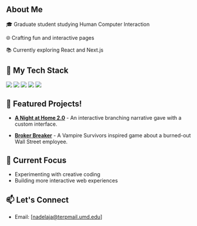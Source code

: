 <!--
**nadelaja/nadelaja** is a ✨ _special_ ✨ repository because its `README.md` (this file) appears on your GitHub profile.

Here are some ideas to get you started:

- 🔭 I’m currently working on ...
- 🌱 I’m currently learning ...
- 👯 I’m looking to collaborate on ...
- 🤔 I’m looking for help with ...
- 💬 Ask me about ...
- 📫 How to reach me: ...
- 😄 Pronouns: ...
- ⚡ Fun fact: ...
-->

## About Me
🎓 Graduate student studying Human Computer Interaction

🌐 Crafting fun and interactive pages

📚 Currently exploring React and Next.js

## 🔧 My Tech Stack
![](https://img.shields.io/badge/HTML5-E34F26?style=flat&logo=html5&logoColor=white)
![](https://img.shields.io/badge/CSS3-1572B6?style=flat&logo=css3&logoColor=white)
![](https://img.shields.io/badge/JavaScript-F7DF1E?style=flat&logo=javascript&logoColor=black)
![](https://img.shields.io/badge/React-61DAFB?style=flat&logo=react&logoColor=black)
![](https://img.shields.io/badge/Next.js-000000?style=flat&logo=next.js&logoColor=white)

## 🌟 Featured Projects!
- **[A Night at Home 2.0](https://github.com/nadelaja/a-night-at-home-2.0)** - An interactive branching narrative gave with a custom interface.

- **[Broker Breaker](https://github.com/nadelaja/not-a-vs-clone)** - A Vampire Survivors inspired game about a burned-out Wall Street employee.


## 🎯 Current Focus
- Experimenting with creative coding
- Building more interactive web experiences

## 📫 Let's Connect
<!-- - Portfolio: [itsmejummy](itsmejummy.com)-->
- Email: [nadelaja@terpmail.umd.edu]

<!----
⭐️ From [Jummy](https://github.com/nadelaja) -->
